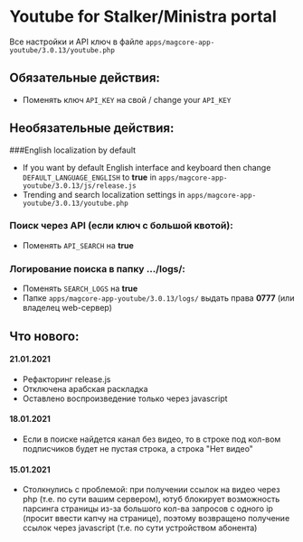 # Youtube for Stalker/Ministra portal

Все настройки и API ключ в файле `apps/magcore-app-youtube/3.0.13/youtube.php`

## Обязательные действия:
- Поменять ключ `API_KEY` на свой / change your `API_KEY`

## Необязательные действия:
###English localization by default
- If you want by default English interface and keyboard then change `DEFAULT_LANGUAGE_ENGLISH` to __true__ in `apps/magcore-app-youtube/3.0.13/js/release.js`
- Trending and search localization settings in `apps/magcore-app-youtube/3.0.13/youtube.php`

### Поиск через API (если ключ с большой квотой):
- Поменять `API_SEARCH` на __true__

### Логирование поиска в папку .../logs/:
- Поменять `SEARCH_LOGS` на __true__
- Папке `apps/magcore-app-youtube/3.0.13/logs/` выдать права **0777** (или владелец web-сервер)

## Что нового:
#### 21.01.2021
- Рефакторинг release.js
- Отключена арабская раскладка
- Оставлено воспроизведение только через javascript

#### 18.01.2021
- Если в поиске найдется канал без видео, то в строке под кол-вом подписчиков будет не пустая строка, а строка "Нет видео"

#### 15.01.2021
- Столкнулись с проблемой: при получении ссылок на видео через php (т.е. по сути вашим сервером), ютуб блокирует возможность парсинга страницы из-за большого кол-ва запросов с одного ip (просит ввести капчу на странице), поэтому возвращено получение ссылок через javascript (т.е. по сути устройством абонента)